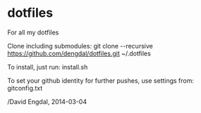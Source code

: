 dotfiles
========

For all my dotfiles

Clone including submodules: 
git clone --recursive https://github.com/dengdal/dotfiles.git ~/.dotfiles

To install, just run:
install.sh

To set your github identity for further pushes, use settings from:
gitconfig.txt

/David Engdal, 2014-03-04
